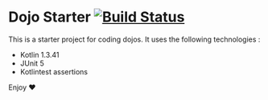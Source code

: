 # Dojo Starter [![Build Status](https://travis-ci.org/legzo/dojo-starter-kotlin.svg?branch=master)](https://travis-ci.org/legzo/dojo-starter-kotlin)

This is a starter project for coding dojos. It uses the following technologies :

- Kotlin 1.3.41
- JUnit 5
- Kotlintest assertions

Enjoy ❤
